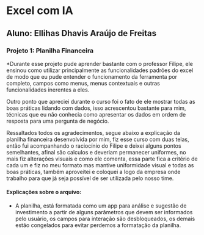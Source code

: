 # Excel com IA

## Aluno: Ellihas Dhavis Araújo de Freitas

### Projeto 1: Planilha Financeira
*Durante esse projeto pude aprender bastante com o professor Filipe, ele ensinou como utilizar principalmente as funcionalidades padrões do excel de modo que eu pude entender o funcionamento da ferramenta por completo, campos como menus, menus contextuais e outras funcionalidades inerentes a eles.

Outro ponto que apreciei durante o curso foi o fato de ele mostrar todas as boas práticas lidando com dados, isso acrescentou bastante para mim, técnicas que eu não conhecia como apresentar os dados em ordem de resposta para uma pergunta de negócio. 

Ressaltados todos os agradecimentos, segue abaixo a explicação da planilha financeira desenvolvida por mim, fiz esse curso com duas telas, então fui acompanhando o raciocínio do Filipe e deixei alguns pontos semelhantes, afinal são calculos e deveriam permanecer uniformes, no mais fiz alterações visuais e como ele comenta, essa parte fica a critério de cada um e fiz no meu formato mas mantive uniformidade visual e todas as boas práticas, também aproveitei e coloquei a logo da empresa onde trabalho para que já seja possível de ser utilizada pelo nosso time.

#### Explicações sobre o arquivo:
- A planilha, está formatada como um app para análise e sugestão de investimento a partir de alguns parâmetros que devem ser informados pelo usuário, os campos para interação são desbloqueados, os demais estão congelados para evitar perdemos a formatação da planilha.
